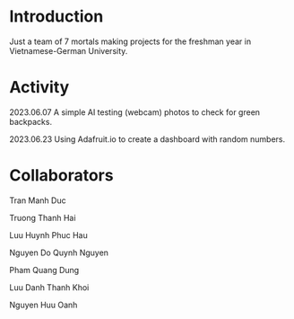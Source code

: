 # Introduction
Just a team of 7 mortals making projects for the freshman year in Vietnamese-German University.

# Activity
2023.06.07 A simple AI testing (webcam) photos to check for green backpacks.

2023.06.23 Using Adafruit.io to create a dashboard with random numbers.

# Collaborators
Tran Manh Duc

Truong Thanh Hai

Luu Huynh Phuc Hau

Nguyen Do Quynh Nguyen

Pham Quang Dung

Luu Danh Thanh Khoi

Nguyen Huu Oanh
